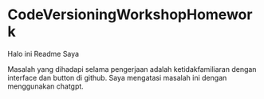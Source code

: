 # CodeVersioningWorkshopHomework



Halo ini Readme Saya

Masalah yang dihadapi selama pengerjaan adalah ketidakfamiliaran dengan interface dan button di github. Saya mengatasi masalah ini dengan menggunakan chatgpt.
